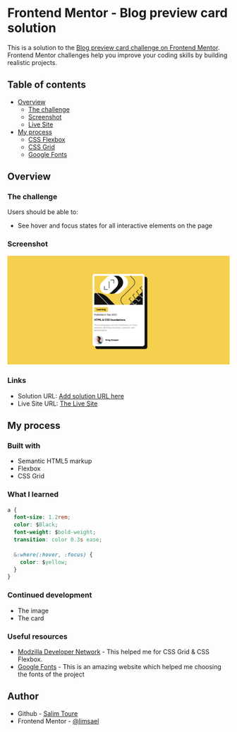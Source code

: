 # Frontend Mentor - Blog preview card solution

This is a solution to the [Blog preview card challenge on Frontend Mentor](https://www.frontendmentor.io/challenges/blog-preview-card-ckPaj01IcS). Frontend Mentor challenges help you improve your coding skills by building realistic projects.

## Table of contents

- [Overview](#overview)
  - [The challenge](https://www.frontendmentor.io/learning-paths/getting-started-on-frontend-mentor-XJhRWRREZd/steps/665d8f806ec3887a3b0816bc/challenge/start)
  - [Screenshot](./assets/images/screenshots.png)
  - [Live Site](https://limsael.github.io/blog-preview-card/)
- [My process](#my-process)
  - [CSS Flexbox](https://developer.mozilla.org/en-US/docs/Learn/CSS/CSS_layout/Flexbox)
  - [CSS Grid](https://developer.mozilla.org/en-US/docs/Web/CSS/grid)
  - [Google Fonts](https://fonts.google.com/)

## Overview

### The challenge

Users should be able to:

- See hover and focus states for all interactive elements on the page

### Screenshot

![](./assets/images/screenshots.png)

### Links

- Solution URL: [Add solution URL here](https://your-solution-url.com)
- Live Site URL: [The Live Site](https://limsael.github.io/blog-preview-card/)

## My process

### Built with

- Semantic HTML5 markup
- Flexbox
- CSS Grid

### What I learned

```css
a {
  font-size: 1.2rem;
  color: $Black;
  font-weight: $bold-weight;
  transition: color 0.3s ease;

  &:where(:hover, :focus) {
    color: $yellow;
  }
}
```

### Continued development

- The image
- The card

### Useful resources

- [Modzilla Developer Network](https://developer.mozilla.org/en-US/) - This helped me for CSS Grid & CSS Flexbox.
- [Google Fonts](https://fonts.google.com/) - This is an amazing website which helped me choosing the fonts of the project

## Author

- Github - [Salim Toure](https://github.com/limsael)
- Frontend Mentor - [@limsael](https://www.frontendmentor.io/profile/limsael)
